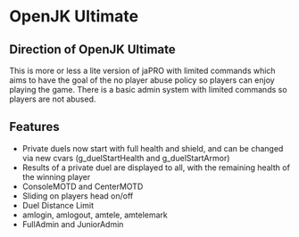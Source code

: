 # OpenJK Ultimate

## Direction of OpenJK Ultimate

This is more or less a lite version of jaPRO with limited commands which aims to have the goal of the no player abuse policy so players can enjoy playing the game. There is a basic admin system with limited commands so players are not abused.

## Features 

* Private duels now start with full health and shield, and can be changed via new cvars (g_duelStartHealth and g_duelStartArmor)
* Results of a private duel are displayed to all, with the remaining health of the winning player
* ConsoleMOTD and CenterMOTD
* Sliding on players head on/off
* Duel Distance Limit 
* amlogin, amlogout, amtele, amtelemark 
* FullAdmin and JuniorAdmin

